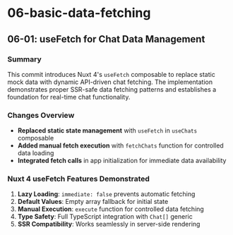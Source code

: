 # 06-basic-data-fetching

## 06-01: useFetch for Chat Data Management

### Summary

This commit introduces Nuxt 4's `useFetch` composable to replace static mock data with dynamic API-driven chat fetching. The implementation demonstrates proper SSR-safe data fetching patterns and establishes a foundation for real-time chat functionality.

### Changes Overview

- **Replaced static state management** with `useFetch` in `useChats` composable
- **Added manual fetch execution** with `fetchChats` function for controlled data loading
- **Integrated fetch calls** in app initialization for immediate data availability

### Nuxt 4 useFetch Features Demonstrated

1. **Lazy Loading**: `immediate: false` prevents automatic fetching
2. **Default Values**: Empty array fallback for initial state
3. **Manual Execution**: `execute` function for controlled data fetching
4. **Type Safety**: Full TypeScript integration with `Chat[]` generic
5. **SSR Compatibility**: Works seamlessly in server-side rendering
